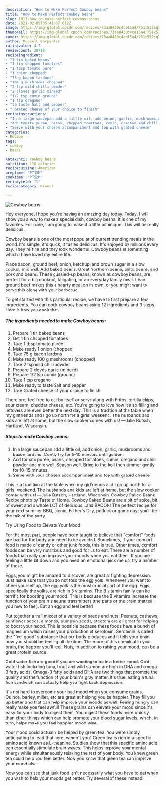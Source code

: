 ```yaml
---
description: "How to Make Perfect Cowboy beans"
title: "How to Make Perfect Cowboy beans"
slug: 1011-how-to-make-perfect-cowboy-beans
date: 2021-02-05T05:41:07.612Z
image: https://img-global.cpcdn.com/recipes/73aa8430c4ce15a4/751x532cq70/cowboy-beans-recipe-main-photo.jpg
thumbnail: https://img-global.cpcdn.com/recipes/73aa8430c4ce15a4/751x532cq70/cowboy-beans-recipe-main-photo.jpg
cover: https://img-global.cpcdn.com/recipes/73aa8430c4ce15a4/751x532cq70/cowboy-beans-recipe-main-photo.jpg
author: Russell Carpenter
ratingvalue: 4.7
reviewcount: 20718
recipeingredient:
- "1 tin baked beans"
- "1 tin chopped tomatoes"
- "1 tbsp tomato pure"
- "1 onion chopped"
- "75 g bacon lardons"
- "100 g mushrooms chopped"
- "2 tsp mild chilli powder"
- "2 cloves garlic minced"
- "1/2 tsp cumin ground"
- "1 tsp oregano"
- "to taste Salt and pepper"
- " Grated cheese of your choice to finish"
recipeinstructions:
- "In a large saucepan add a little oil, add onion, garlic, mushrooms and bacon lardons. Gently fry for 5-10 minutes until golden."
- "Add tomato purée, beans, chopped tomatoes, cumin, oregano and chilli powder and mix well. Season well. Bring to the boil then simmer gently for 10-15 minutes."
- "Serve with your chosen accompaniment and top with grated cheese"
categories:
- Recipe
tags:
- cowboy
- beans

katakunci: cowboy beans 
nutrition: 118 calories
recipecuisine: American
preptime: "PT13M"
cooktime: "PT52M"
recipeyield: "1"
recipecategory: Dinner

---
```



![Cowboy beans](https://img-global.cpcdn.com/recipes/73aa8430c4ce15a4/751x532cq70/cowboy-beans-recipe-main-photo.jpg)

Hey everyone, I hope you're having an amazing day today. Today, I will show you a way to make a special dish, cowboy beans. It is one of my favorites. For mine, I am going to make it a little bit unique. This will be really delicious.

Cowboy beans is one of the most popular of current trending meals in the world. It's simple, it's quick, it tastes delicious. It's enjoyed by millions every day. They're fine and they look wonderful. Cowboy beans is something which I have loved my entire life.

Place bacon, ground beef, onion, ketchup, and brown sugar in a slow cooker; mix well. Add baked beans, Great Northern beans, pinto beans, and pork and beans. These gussied-up beans, known as cowboy beans, are perfect for a big cookout, tailgating, or an everyday family meal. Lean ground beef makes this a hearty meal on its own, or you might want to serve this along with your barbecue.


To get started with this particular recipe, we have to first prepare a few ingredients. You can cook cowboy beans using 12 ingredients and 3 steps. Here is how you cook that.

<!--inarticleads1-->

##### The ingredients needed to make Cowboy beans:

1. Prepare 1 tin baked beans
1. Get 1 tin chopped tomatoes
1. Take 1 tbsp tomato purée
1. Make ready 1 onion (chopped)
1. Take 75 g bacon lardons
1. Make ready 100 g mushrooms (chopped)
1. Take 2 tsp mild chilli powder
1. Prepare 2 cloves garlic (minced)
1. Prepare 1/2 tsp cumin (ground)
1. Take 1 tsp oregano
1. Make ready to taste Salt and pepper
1. Take  Grated cheese of your choice to finish


Therefore, feel free to eat by itself or serve along with Fritos, tortilla chips, sour cream, cheddar cheese, etc. You&#39;re going to love how it&#39;s so filling and leftovers are even better the next day. This is a tradition at the table when my girlfriends and I go up north for a girls&#39; weekend. The husbands and kids are left at home, but the slow cooker comes with us! —Julie Butsch, Hartland, Wisconsin. 

<!--inarticleads2-->

##### Steps to make Cowboy beans:

1. In a large saucepan add a little oil, add onion, garlic, mushrooms and bacon lardons. Gently fry for 5-10 minutes until golden.
1. Add tomato purée, beans, chopped tomatoes, cumin, oregano and chilli powder and mix well. Season well. Bring to the boil then simmer gently for 10-15 minutes.
1. Serve with your chosen accompaniment and top with grated cheese


This is a tradition at the table when my girlfriends and I go up north for a girls&#39; weekend. The husbands and kids are left at home, but the slow cooker comes with us! —Julie Butsch, Hartland, Wisconsin. Cowboy Calico Beans Recipe photo by Taste of Home. Cowboy Baked Beans are a bit of spice, bit of sweet and a whole LOT of delicious…and BACON! The perfect recipe for your next summer BBQ, picnic, Father&#39;s Day, potluck or game day; you&#39;ll be the talk of the party. 

Try Using Food to Elevate Your Mood


For the most part, people have been taught to believe that "comfort" foods are bad for the body and need to be avoided. Sometimes, if your comfort food is made of candy or other junk foods, this is true. Other times, comfort foods can be very nutritious and good for us to eat. There are a number of foods that really can improve your moods when you eat them. If you are feeling a little bit down and you need an emotional pick me up, try a number of these.

Eggs, you might be amazed to discover, are great at fighting depression. Just make sure that you do not toss the egg yolk. Whenever you want to cheer yourself up, the egg yolk is the most crucial part of the egg. Eggs, specifically the yolks, are rich in B vitamins. The B vitamin family can be terrific for boosting your mood. This is because the B vitamins increase the function of your brain's neural transmitters (the parts of the brain that tell you how to feel). Eat an egg and feel better!

Put together a trail mixout of a variety of seeds and nuts. Peanuts, cashews, sunflower seeds, almonds, pumpkin seeds, etcetera are all great for helping to boost your mood. This is possible because these foods have a bunch of magnesium which raises your production of serotonin. Serotonin is called the "feel good" substance that our body produces and it tells your brain how you should be feeling all the time. The more of this chemical in your brain, the happier you'll feel. Nuts, in addition to raising your mood, can be a great protein source.

Cold water fish are good if you are wanting to be in a better mood. Cold water fish including tuna, trout and wild salmon are high in DHA and omega-3 fatty acids. Omega-3 fatty acids and DHA are two things that promote the quality and the function of your brain's gray matter. It's true: eating a tuna fish sandwich can actually help you fight back depression. 

It's not hard to overcome your bad mood when you consume grains. Quinoa, barley, millet, etc are great at helping you be happier. They fill you up better and that can help improve your moods as well. Feeling hungry can really make you feel awful! These grains can elevate your mood since it's easy for your body to digest them. You digest these foods more quickly than other things which can help promote your blood sugar levels, which, in turn, helps make you feel happier, mood wise.

Your mood could actually be helped by green tea. You were simply anticipating to read that here, weren't you? Green tea is rich in a specific amino acid known as L-theanine. Studies show that this specific amino acid can essentially stimulate brain waves. This helps improve your mental energy while simultaneously relaxing the rest of your body. You knew green tea could help you feel better. Now you know that green tea can improve your mood also!

Now you can see that junk food isn't necessarily what you have to eat when you wish to help your moods get better. Try several of these instead!

